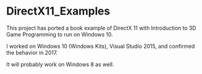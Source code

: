 # DirectX11_Examples
This project has ported a book example of DirectX 11 with Introduction to 3D Game Programming to run on Windows 10.

I worked on Windows 10 (Windows Kits), Visual Studio 2015, and confirmed the behavior in 2017.

It will probably work on Windows 8 as well.
